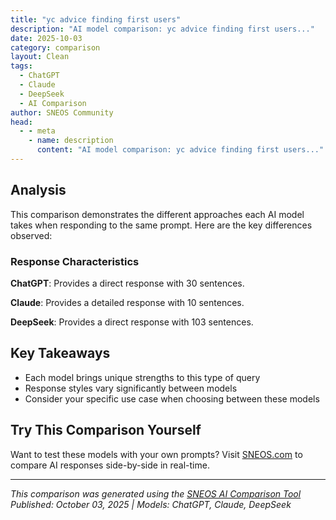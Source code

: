 ```yaml
---
title: "yc advice finding first users"
description: "AI model comparison: yc advice finding first users..."
date: 2025-10-03
category: comparison
layout: Clean
tags:
  - ChatGPT
  - Claude
  - DeepSeek
  - AI Comparison
author: SNEOS Community
head:
  - - meta
    - name: description
      content: "AI model comparison: yc advice finding first users..."
---
```


<ChatComparison
  title="yc advice finding first users"
  prompt="yc advice finding first users"
  :responses='{"ChatGPT": "Finding your first users is a crucial step for any startup. Here are some YC-style tips to help you get started:\n\n1. **Build Something People Want** \n Before looking for users, ensure your product solves a real problem. Talk to potential users early and often to validate your idea.\n\n2. **Start with Your Network** \n Reach out to friends, family, former colleagues, and acquaintances who might be interested. Personal connections are often the easiest way to get early adopters.\n\n3. **Leverage Online Communities** \n Engage in relevant forums, subreddits, Facebook groups, or niche communities where your target users hang out. Participate genuinely before pitching your product.\n\n4. **Offer Incentives for Early Users** \n Consider early-bird discounts, exclusive access, or other perks to entice users to try your product.\n\n5. **Create Content and Share** \n Write blog posts, create videos, or podcasts addressing the problem your product solves. This can attract organic traffic and users interested in your solution.\n\n6. **Use Cold Outreach Thoughtfully** \n Identify potential users and send personalized emails or messages explaining how your product can help them. Avoid spammy approaches.\n\n7. **Build an MVP and Iterate Fast** \n Get your minimum viable product in front of users quickly to gather feedback and improve. Early users often become advocates if they feel involved.\n\n8. **Partner with Complementary Products** \n Find startups or businesses with similar audiences and explore co-marketing or referral partnerships.\n\n9. **Attend Events and Meetups** \n Networking in person can help you find enthusiasts and early adopters who are eager to try new products.\n\n10. **Measure and Learn** \n Track user engagement and feedback carefully. Use data to understand what works, then double down on effective channels.\n\nRemember, getting your first users takes patience and persistence. Focus on building relationships and delivering value, and your user base will grow organically.", "Claude": "Here\u0027s the classic YC wisdom on finding your first users:\n\n## Do Things That Don\u0027t Scale (Paul Graham\u0027s famous essay)\n- **Recruit manually** - Go get users one by one, don\u0027t wait for viral growth\n- **Make users incredibly happy** - Better to have 100 users who love you than 1000 who are lukewarm\n- **Be willing to do manual work** - Handle customer service, onboarding, even manual processes\n\n## Key Strategies from YC Companies:\n\n### 1. **Start with your network**\n- Friends, family, former colleagues\n- People who know you and will give honest feedback\n\n### 2. **Go where your users are**\n- Online communities (Reddit, Discord, Facebook groups)\n- Physical locations if relevant\n- Industry events and meetups\n\n### 3. **The \u0022Collison Installation\u0022** (from Stripe founders)\n- Don\u0027t just ask people to try your product\n- Sit with them and help them get set up\n- Watch them use it and fix problems in real-time\n\n### 4. **Launch on relevant platforms**\n- Product Hunt, Hacker News\n- Industry-specific forums\n- Social media where your audience hangs out\n\n### 5. **Cold outreach that works**\n- Be specific about why you\u0027re reaching out to them\n- Offer genuine value, not just a pitch\n- Keep it short and personal\n\n### 6. **Content and SEO**\n- Write about problems you\u0027re solving\n- Answer questions on Quora/Stack Overflow\n- Build an audience before you need customers\n\n## YC\u0027s Core Principle:\n**Talk to users obsessively.** The companies that succeed are maniacal about user feedback and iterate quickly based on what they learn.\n\nWhat type of product are you building? The strategy can vary significantly based on B2B vs B2C, marketplace, SaaS, etc.", "DeepSeek": "Of course. Finding your first users is one of the most critical and challenging phases for any startup. Y Combinator (YC) has a wealth of advice on this, which can be summarized as **\u0022Do things that don\u0027t scale.\u0022**\n\nHere is a synthesis of YC\u0027s core advice, broken down into a step-by-step guide.\n\n### The Core YC Principle: Do Things That Don\u0027t Scale\n\nBefore you automate, before you build a massive marketing funnel, you need to manually recruit and deeply understand your first users. This means:\n\n* **Manually reaching out** to people individually (email, DMs, phone calls).\n* **Going to where they are** (online communities, physical locations, conferences).\n* **Onboarding them yourself** and watching them use your product.\n* **Responding to their feedback instantly** and building features they request.\n\nThis hands-on approach seems inefficient, but it\u0027s the fastest way to find a product-market fit and turn early users into passionate advocates.\n\n---\n\n### Step 1: Define EXACTLY Who Your First User Is\n\nYou can\u0027t find users if you don\u0027t know who you\u0027re looking for. Get specific.\n\n* **Bad:** \u0022People who want to be more productive.\u0022\n* **Good:** \u0022Marketing managers at tech startups with 10-50 employees who spend 5\u002B hours a week in meetings.\u0022\n* **Even Better:** Create a list of 10-50 specific individuals or companies that perfectly fit this description. These are your initial targets.\n\n### Step 2: The \u0022Manual User Acquisition\u0022 Playbook\n\nThis is where you put \u0022doing things that don\u0027t scale\u0022 into action.\n\n#### 1. Leverage Your Personal Network (The Easiest Win)\n* **Who to contact:** Friends, former colleagues, college classmates, LinkedIn connections.\n* **What to say:** \u0022Hey [Name], I\u0027m building [Your Product] to solve [Specific Problem]. I know you\u0027ve faced this before. Would you be willing to be one of our first users and give me brutally honest feedback? It should only take 5 minutes.\u0022\n* **Why it works:** They already know and (hopefully) trust you. They are more forgiving and more likely to give detailed feedback.\n\n#### 2. Go to Online Communities (The Digital Watering Hole)\n* **Where to go:** Relevant subreddits, Slack/Discord groups, LinkedIn Groups, Twitter/X communities, niche forums (e.g., Indie Hackers, Product Hunt).\n* **How to do it RIGHT:**\n * **Don\u0027t** just drop a link. That is spam.\n * **Do** become a genuine member first. Answer questions, provide value.\n * **Then,** when you have a reputation, you can post: \u0022Hey everyone, I\u0027ve been a member here for a while and I\u0027m building a tool to help with [problem the community often discusses]. I\u0027m looking for 3-5 people to try it for free and tell me if it\u0027s complete garbage or not. DM me if you\u0027re interested.\u0022\n* **Pro Tip:** Search for people *complaining* about the exact problem you solve. That\u0027s your golden ticket. Message them directly: \u0022I saw your post about [problem] and I\u0027m building a solution. Can I give you free access to see if it helps?\u0022\n\n#### 3. The \u0022Collison Launch\u0022 (A YC Favorite)\nPioneered by the founders of Stripe (Patrick and John Collison). Instead of a slow, quiet build, launch everywhere at once.\n* List your product on every relevant platform on the same day: **Product Hunt, Betalist, Hacker News, Reddit startups, etc.**\n* The goal is to create a massive spike of traffic and sign-ups, giving you a large pool of early users to learn from very quickly.\n\n#### 4. Go Offline (If Applicable)\nIf your target user is in a specific physical location (e.g., local restaurants, coffee shops, gyms), **go there in person.** Nothing is more impactful than a face-to-face conversation. Show them the product on your laptop or phone.\n\n#### 5. Create Content (The Long Game)\n* Start a blog, a Twitter/X account, or a YouTube channel focused on the problem you\u0027re solving.\n* Answer common questions. Share your journey. This builds authority and attracts people who are already interested in your space.\n\n---\n\n### Step 3: What to Do When You Have Their Attention\n\nGetting a user to sign up is only half the battle. You need to convert them into a *happy* user.\n\n1. **The High-Touch Onboarding:** For your first 10-20 users, offer to do a 15-minute video call to onboard them personally. Watch them use the product. See where they get confused. This is invaluable.\n2. **The Feedback Loop:** After they\u0027ve used it, ask specific questions:\n * \u0022What was the moment you realized this was useful?\u0022\n * \u0022What was the most confusing part?\u0022\n * \u0022What\u0027s the biggest thing missing that would make you use this every day?\u0022\n3. **Build a \u0022Core Group\u0022:** Create a dedicated Slack channel or email list for your first 10-50 users. Make them feel like insiders and co-creators. Implement their suggestions quickly and give them credit. They will become your evangelists.\n\n---\n\n### What to Avoid\n\n* **Don\u0027t build a \u0022viral\u0022 or \u0022referral\u0022 mechanic yet.** Your product isn\u0027t ready for it, and it won\u0027t work without a solid core experience.\n* **Don\u0027t spend money on ads.** It\u0027s a waste of cash at this stage. You won\u0027t know who to target or what message will convert.\n* **Don\u0027t be afraid of a \u0022No.\u0022** You are searching for the \u0022Heck Yes!\u0022 Early on, a \u0022no\u0022 is just as valuable as a \u0022yes\u0022 because it helps you refine your target profile.\n\n### Key YC Quotes to Remember\n\n* **\u0022It\u0027s better to have 100 users that love you than a million users that just sort of like you.\u0022** - Michael Seibel. Depth of love is your early indicator.\n* **\u0022Write code and talk to users.\u0022** - Paul Graham. This is your only job as a founder at the start.\n* **\u0022If you can\u0027t find a way for your users to pull your product out of your hands, then you need to rethink your product.\u0022** - Paul Buchheit. Your goal is to build something people *need*.\n\n### Summary: Your Action Plan\n\n1. **List:** Write down 50 specific people/companies that are your ideal first users.\n2. **Reach Out:** Manually email or DM them with a personal, low-pressure ask for feedback.\n3. **Observe:** Get on a call and watch them use your product. Take notes.\n4. **Iterate:** Fix the problems and build the features they request. Do this within days, not weeks.\n5. **Repeat:** Go back to step 1 until your first 10 users are actively, happily using your product without you pushing them.\n\nThis process is hard, uncomfortable, and feels slow. But it is the single most reliable way to build a foundation for a successful, scalable company."}' 
  published-date="20:38"
/>

## Analysis

This comparison demonstrates the different approaches each AI model takes when responding to the same prompt. Here are the key differences observed:

### Response Characteristics

**ChatGPT**: Provides a direct response with 30 sentences. 

**Claude**: Provides a detailed response with 10 sentences. 

**DeepSeek**: Provides a direct response with 103 sentences. 

## Key Takeaways

- Each model brings unique strengths to this type of query
- Response styles vary significantly between models
- Consider your specific use case when choosing between these models

## Try This Comparison Yourself

Want to test these models with your own prompts? Visit [SNEOS.com](https://sneos.com) to compare AI responses side-by-side in real-time.

---

*This comparison was generated using the [SNEOS AI Comparison Tool](https://sneos.com)*
*Published: October 03, 2025 | Models: ChatGPT, Claude, DeepSeek*
